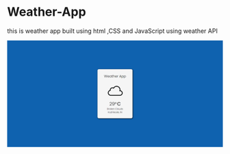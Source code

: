 # Weather-App

this is weather app built using html ,CSS and JavaScript using weather API

![screenshot](Weather.png)
